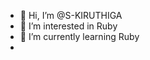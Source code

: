 - 👋 Hi, I’m @S-KIRUTHIGA
- 👀 I’m interested in Ruby
- 🌱 I’m currently learning Ruby
-


<!---
S-KIRUTHIGA/S-KIRUTHIGA is a ✨ special ✨ repository because its `README.md` (this file) appears on your GitHub profile.
You can click the Preview link to take a look at your changes.
--->
